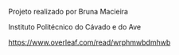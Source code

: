 Projeto realizado por Bruna Macieira

Instituto Politécnico do Cávado e do Ave

https://www.overleaf.com/read/wrphmwbdmhwb